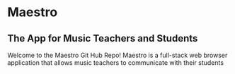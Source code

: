 # Maestro

## The App for Music Teachers and Students

Welcome to the Maestro Git Hub Repo! Maestro is a full-stack web browser application that allows music teachers to communicate with their students
